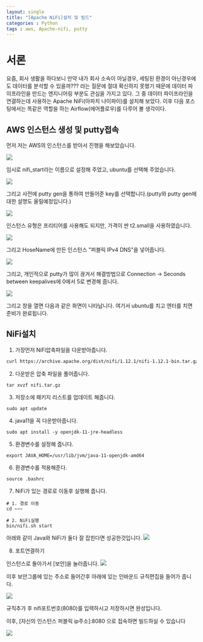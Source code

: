 ```yaml
---
layout: single
title: "[Apache NiFi]설치 및 빌드"
categories : Python
tags : aws, Apache-nifi, putty
---
```


# 서론
요즘, 회사 생활을 하다보니 만약 내가 회사 소속이 아닐경우, 세팅된 환경이 아닌경우에도 데이터를 분석할 수 있을까??? 라는 질문에 절대 확신하지 못했기 때문에 데이터 파이프라인을 만드는 엔지니어링 부분도 관심을 가지고 있다. 그 중 데이터 파이프라인을 연결하는데 사용하는 Apache NiFi(아파치 나이파이)를 설치해 보았다. 이후 다음 포스팅에서는 똑같은 역할을 하는 Airflow(에어플로우)를 다루어 볼 생각이다.

## AWS 인스턴스 생성 및 putty접속
먼저 저는 AWS의 인스턴스를 받아서 진행을 해보았습니다.

![](https://velog.velcdn.com/images/ljs7463/post/d9c4035c-f900-4c24-a1bf-d396aa6b4d0b/image.png)

임시로 nifi_start라는 이름으로 설정해 주었고, ubuntu를 선택해 주었습니다.

![](https://velog.velcdn.com/images/ljs7463/post/efb733ee-0294-43e5-b185-61e6b8131369/image.png)

그리고 사전에 putty gen을 통하여 만들어준 key를 선택합니다.(putty와 putty gen에 대한 설명도 올릴예정입니다.)

![](https://velog.velcdn.com/images/ljs7463/post/f913a8d5-9ef7-4ad6-84fc-ad6417990aa8/image.png)

인스턴스 유형은 프리티어를 사용해도 되지만, 가격이 싼 t2.small을 사용하였습니다.


![](https://velog.velcdn.com/images/ljs7463/post/b108628d-68b8-4914-bbf3-e4b16e142318/image.png)

그리고 HoseName에 만든 인스턴스 "퍼블릭 IPv4 DNS"을 넣어줍니다.

![](https://velog.velcdn.com/images/ljs7463/post/84365113-0fcf-4369-8103-16d66f274537/image.png)

그리고, 개인적으로 putty가 많이 끊겨서 해결방법으로 Connection -> Seconds between keepalives에 0에서 5로 변경해 줍니다.

![](https://velog.velcdn.com/images/ljs7463/post/64c36fbe-ccbe-40f8-916e-09d3fe20a288/image.png)

그리고 창을 열면 다음과 같은 화면이 나타납니다. 여기서 ubuntu를 치고 엔터를 치면 준비가 완료됩니다.

## NiFi설치
1. 가장먼저 NiFi압축파일을 다운받아줍니다. 
```html
curl https://archive.apache.org/dist/nifi/1.12.1/nifi-1.12.1-bin.tar.gz --output nifi.tar.gz
```

2. 다운받은 압축 파일을 풀어줍니다.
```
tar xvzf nifi.tar.gz
```

3. 저장소에 패키지 리스트를 업데이트 해줍니다.
```
sudo apt update
```

4. java11을 꼭 다운받아줍니다.
```
sudo apt install -y openjdk-11-jre-headless
```

5. 환경변수를 설정해 줍니다.
```
export JAVA_HOME=/usr/lib/jvm/java-11-openjdk-amd64
```

6. 환경변수를 적용해준다.
```
source .bashrc
```

7. NiFi가 있는 경로로 이동후 실행해 줍니다.
```
# 1. 경로 이동
cd ~~~

# 2. NiFi실행
bin/nifi.sh start
```

아래와 같이 Java와 NiFi가 둘다 잘 잡힌다면 성공한것입니다.
![](https://velog.velcdn.com/images/ljs7463/post/68ed722a-8f36-476c-9cee-15b1f109815b/image.png)

8. 포트연결하기

인스턴스로 돌아가서 [보안]을 눌러줍니다.
![](https://velog.velcdn.com/images/ljs7463/post/a107cc6d-4ee6-4338-91e5-d7e4fe21884f/image.png)


이후 보안그룹에 있는 주소로 들어간후 아래에 있는 인바운드 규칙편집을 들어가 줍니다.

![](https://velog.velcdn.com/images/ljs7463/post/15ba5659-5d13-4281-9225-55b02ed5a682/image.png)

규칙추가 후 nifi포트번호(8080)를 입력하시고 저장하시면 완성입니다.

이후, [자신의 인스턴스 퍼블릭 ip주소]:8080 으로 접속하면 빌드하실 수 있습니다


![](https://velog.velcdn.com/images/ljs7463/post/f41693ef-9ea9-4437-be28-18afe009322f/image.png)

